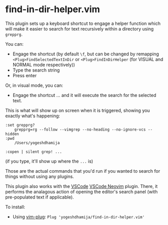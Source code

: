 # find-in-dir-helper.vim

This plugin sets up a keyboard shortcut to engage a helper function which will make it easier to search for text recursively within a directory using `grepprg`. 

You can:
- Engage the shortcut (by default `\f`, but can be changed by remapping `<Plug>FindSelectedTextInDir` or `<Plug>FindInDirHelper` (for VISUAL and NORMAL mode respectively))
- Type the search string
- Press enter

Or, in visual mode, you can:
- Engage the shortcut
... and it will execute the search for the selected text.

This is what will show up on screen when it is triggered, showing you exactly what's happening:
```
:set grepprg?                               
    grepprg=rg --follow --vimgrep --no-heading --no-ignore-vcs --hidden
:pwd
    /Users/yogeshdhamija

:copen | silent grep! ...     
```
(if you type, it'll show up where the `...` is)

Those are the actual commands that you'd run if you wanted to search for things without using any plugins.

This plugin also works with the [VSCode](https://code.visualstudio.com/) [VSCode Neovim](https://marketplace.visualstudio.com/items?itemName=asvetliakov.vscode-neovim) plugin. There, it performs the analagous action of opening the editor's search panel (with pre-populated text if applicable).

To install: 
- Using [vim-plug](https://github.com/junegunn/vim-plug): `Plug 'yogeshdhamija/find-in-dir-helper.vim'`